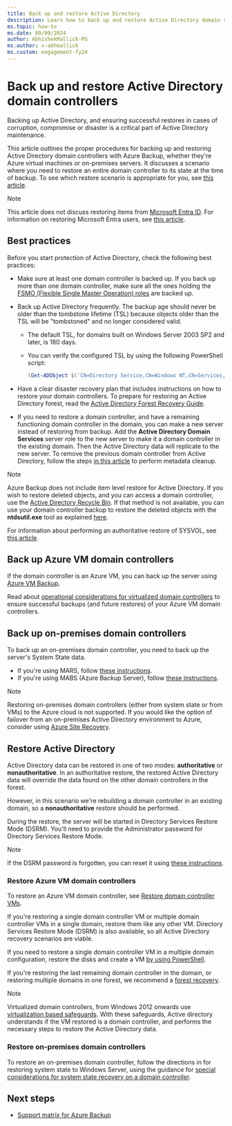```yaml
---
title: Back up and restore Active Directory 
description: Learn how to back up and restore Active Directory domain controllers.
ms.topic: how-to
ms.date: 09/09/2024
author: AbhishekMallick-MS
ms.author: v-abhmallick
ms.custom: engagement-fy24
---
```


# Back up and restore Active Directory domain controllers

Backing up Active Directory, and ensuring successful restores in cases of corruption, compromise or disaster is a critical part of Active Directory maintenance.

This article outlines the proper procedures for backing up and restoring Active Directory domain controllers with Azure Backup, whether they're Azure virtual machines or on-premises servers. It discusses a scenario where you need to restore an entire domain controller to its state at the time of backup. To see which restore scenario is appropriate for you, see [this article](/windows-server/identity/ad-ds/manage/forest-recovery-guide/ad-forest-recovery-guide).  

>[!NOTE]
> This article does not discuss restoring items from [Microsoft Entra ID](../active-directory/fundamentals/active-directory-whatis.md). For information on restoring Microsoft Entra users, see [this article](../active-directory/fundamentals/active-directory-users-restore.md).

## Best practices

Before you start protection of Active Directory, check the following best practices:

- Make sure at least one domain controller is backed up. If you back up more than one domain controller, make sure all the ones holding the [FSMO (Flexible Single Master Operation) roles](/windows-server/identity/ad-ds/plan/planning-operations-master-role-placement) are backed up.

- Back up Active Directory frequently. The backup age should never be older than the tombstone lifetime (TSL) because objects older than the TSL will be "tombstoned" and no longer considered valid.
  - The default TSL, for domains built on Windows Server 2003 SP2 and later, is 180 days.
  - You can verify the configured TSL by using the following PowerShell script:

    ```powershell
    (Get-ADObject $('CN=Directory Service,CN=Windows NT,CN=Services,{0}' -f (Get-ADRootDSE).configurationNamingContext) -Properties tombstoneLifetime).tombstoneLifetime
    ```

- Have a clear disaster recovery plan that includes instructions on how to restore your domain controllers. To prepare for restoring an Active Directory forest, read the [Active Directory Forest Recovery Guide](/windows-server/identity/ad-ds/manage/ad-forest-recovery-guide).

- If you need to restore a domain controller, and have a remaining functioning domain controller in the domain, you can make a new server instead of restoring from backup. Add the **Active Directory Domain Services** server role to the new server to make it a domain controller in the existing domain. Then the Active Directory data will replicate to the new server. To remove the previous domain controller from Active Directory, follow the steps [in this article](/windows-server/identity/ad-ds/deploy/ad-ds-metadata-cleanup) to perform metadata cleanup.

>[!NOTE]
>Azure Backup does not include item level restore for Active Directory. If you wish to restore deleted objects, and you can access a domain controller, use the [Active Directory Recycle Bin](/windows-server/identity/ad-ds/get-started/adac/introduction-to-active-directory-administrative-center-enhancements--level-100-#ad_recycle_bin_mgmt). If that method is not available, you can use your domain controller backup to restore the deleted objects with the **ntdsutil.exe** tool as explained [here](https://support.microsoft.com/help/840001/how-to-restore-deleted-user-accounts-and-their-group-memberships-in-ac).
>
>For information about performing an authoritative restore of SYSVOL, see [this article](/windows-server/identity/ad-ds/manage/ad-forest-recovery-authoritative-recovery-sysvol).

## Back up Azure VM domain controllers

If the domain controller is an Azure VM, you can back up the server using [Azure VM Backup](backup-azure-vms-introduction.md).

Read about [operational considerations for virtualized domain controllers](/windows-server/identity/ad-ds/get-started/virtual-dc/virtualized-domain-controllers-hyper-v#operational-considerations-for-virtualized-domain-controllers) to ensure successful backups (and future restores) of your Azure VM domain controllers.

## Back up on-premises domain controllers

To back up an on-premises domain controller, you need to back up the server's System State data.

- If you're using MARS, follow [these instructions](backup-azure-system-state.md).
- If you're using MABS (Azure Backup Server), follow [these instructions](backup-mabs-system-state-and-bmr.md).

>[!NOTE]
> Restoring on-premises domain controllers (either from system state or from VMs) to the Azure cloud is not supported. If you would like the option of failover from an on-premises Active Directory environment to Azure, consider using [Azure Site Recovery](../site-recovery/site-recovery-active-directory.md).

## Restore Active Directory

Active Directory data can be restored in one of two modes: **authoritative** or **nonauthoritative**. In an authoritative restore, the restored Active Directory data will override the data found on the other domain controllers in the forest.

However, in this scenario we're rebuilding a domain controller in an existing domain, so a **nonauthoritative** restore should be performed.

During the restore, the server will be started in Directory Services Restore Mode (DSRM). You'll need to provide the Administrator password for Directory Services Restore Mode.

>[!NOTE]
>If the DSRM password is forgotten, you can reset it using [these instructions](/previous-versions/windows/it-pro/windows-server-2012-r2-and-2012/cc754363(v=ws.11)).

### Restore Azure VM domain controllers

To restore an Azure VM domain controller, see [Restore domain controller VMs](backup-azure-arm-restore-vms.md#restore-domain-controller-vms).

If you're restoring a single domain controller VM or multiple domain controller VMs in a single domain, restore them like any other VM. Directory Services Restore Mode (DSRM) is also available, so all Active Directory recovery scenarios are viable.

If you need to restore a single domain controller VM in a multiple domain configuration, restore the disks and create a VM [by using PowerShell](backup-azure-vms-automation.md#restore-the-disks).

If you're restoring the last remaining domain controller in the domain, or restoring multiple domains in one forest, we recommend a [forest recovery](/windows-server/identity/ad-ds/manage/ad-forest-recovery-single-domain-in-multidomain-recovery).

>[!NOTE]
> Virtualized domain controllers, from Windows 2012 onwards use [virtualization based safeguards](/windows-server/identity/ad-ds/introduction-to-active-directory-domain-services-ad-ds-virtualization-level-100#virtualization-based-safeguards). With these safeguards, Active directory understands if the VM restored is a domain controller, and performs the necessary steps to restore the Active Directory data.

### Restore on-premises domain controllers

To restore an on-premises domain controller, follow the directions in for restoring system state to Windows Server, using the guidance for [special considerations for system state recovery on a domain controller](backup-azure-restore-system-state.md#special-considerations-for-system-state-recovery-on-a-domain-controller).

## Next steps

- [Support matrix for Azure Backup](backup-support-matrix.md)
